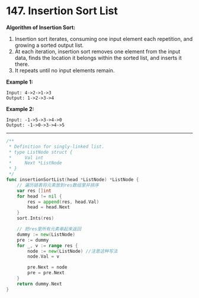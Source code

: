 # 147. Insertion Sort List

**Algorithm of Insertion Sort:**

1. Insertion sort iterates, consuming one input element each repetition, and growing a sorted output list.
2. At each iteration, insertion sort removes one element from the input data, finds the location it belongs within the sorted list, and inserts it there.
3. It repeats until no input elements remain.


**Example 1:**

```
Input: 4->2->1->3
Output: 1->2->3->4
```

**Example 2:**

```
Input: -1->5->3->4->0
Output: -1->0->3->4->5
```



***



```go
/**
 * Definition for singly-linked list.
 * type ListNode struct {
 *     Val int
 *     Next *ListNode
 * }
 */
func insertionSortList(head *ListNode) *ListNode {
    // 遍历链表将元素放到res数组里并排序
	var res []int
	for head != nil {
		res = append(res, head.Val)
		head = head.Next
	}
	sort.Ints(res)

    // 把res里所有元素串起来返回
	dummy := new(ListNode)
	pre := dummy
	for _, v := range res {
		node := new(ListNode) //注意这种写法
		node.Val = v

		pre.Next = node
		pre = pre.Next
	}
	return dummy.Next
}
```


